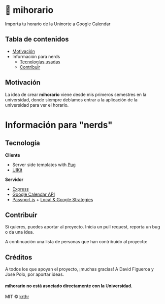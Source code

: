 # 📆 mihorario
Importa tu horario de la Uninorte a Google Calendar

## Tabla de contenidos
- [Motivación](#motivación) 
- Información para nerds
  - [Tecnologías usadas](#tecnología)
  - [Contribuir](#contribuir)

## Motivación
La idea de crear **mihorario** viene desde mis primeros semestres en la universidad, donde siempre debíamos entrar a la aplicación de la universidad para ver el horario.

# Información para "nerds"
## Tecnología

<b>Cliente</b>
- Server side templates with [Pug](https://pugjs.org/)
- [UIKit](https://getuikit.com/)

<b>Servidor</b>
- [Express](https://expressjs.com/)
- [Google Calendar API]()
- [Passport.js](http://www.passportjs.org/) + [Local & Google Strategies](http://www.passportjs.org/docs/)

## Contribuir
Si quieres, puedes aportar al proyecto. Inicia un pull request, reporta un bug o da una idea.

A continuación una lista de personas que han contribuido al proyecto:

## Créditos
A todos los que apoyan el proyecto, ¡muchas gracias! A David Figueroa y José Polo, por aportar ideas.

#### mihorario no está asociado directamente con la Universidad.

MIT © [krthr](https://github.com/krthr)
